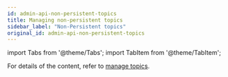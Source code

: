 ```yaml
---
id: admin-api-non-persistent-topics
title: Managing non-persistent topics
sidebar_label: "Non-Persistent topics"
original_id: admin-api-non-persistent-topics
---
```


import Tabs from '@theme/Tabs';
import TabItem from '@theme/TabItem';


For details of the content, refer to [manage topics](admin-api-topics).
